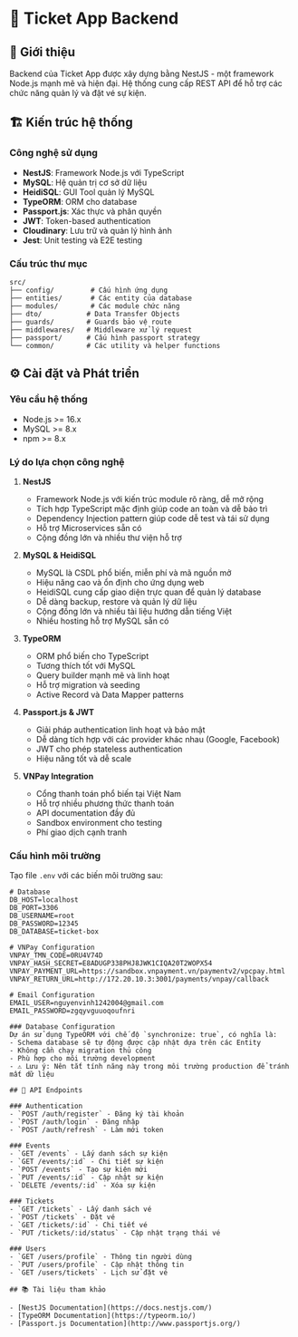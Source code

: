 # 🎫 Ticket App Backend

## 📝 Giới thiệu

Backend của Ticket App được xây dựng bằng NestJS - một framework Node.js mạnh mẽ và hiện đại. Hệ thống cung cấp REST API để hỗ trợ các chức năng quản lý và đặt vé sự kiện.

## 🏗️ Kiến trúc hệ thống

### Công nghệ sử dụng
- **NestJS**: Framework Node.js với TypeScript
- **MySQL**: Hệ quản trị cơ sở dữ liệu
- **HeidiSQL**: GUI Tool quản lý MySQL
- **TypeORM**: ORM cho database
- **Passport.js**: Xác thực và phân quyền
- **JWT**: Token-based authentication
- **Cloudinary**: Lưu trữ và quản lý hình ảnh
- **Jest**: Unit testing và E2E testing

### Cấu trúc thư mục
```
src/
├── config/         # Cấu hình ứng dụng
├── entities/       # Các entity của database
├── modules/        # Các module chức năng
├── dto/           # Data Transfer Objects
├── guards/        # Guards bảo vệ route
├── middlewares/   # Middleware xử lý request
├── passport/      # Cấu hình passport strategy
└── common/        # Các utility và helper functions
```

## ⚙️ Cài đặt và Phát triển

### Yêu cầu hệ thống
- Node.js >= 16.x
- MySQL >= 8.x
- npm >= 8.x

### Lý do lựa chọn công nghệ

1. **NestJS**
   - Framework Node.js với kiến trúc module rõ ràng, dễ mở rộng
   - Tích hợp TypeScript mặc định giúp code an toàn và dễ bảo trì
   - Dependency Injection pattern giúp code dễ test và tái sử dụng
   - Hỗ trợ Microservices sẵn có
   - Cộng đồng lớn và nhiều thư viện hỗ trợ

2. **MySQL & HeidiSQL**
   - MySQL là CSDL phổ biến, miễn phí và mã nguồn mở
   - Hiệu năng cao và ổn định cho ứng dụng web
   - HeidiSQL cung cấp giao diện trực quan để quản lý database
   - Dễ dàng backup, restore và quản lý dữ liệu
   - Cộng đồng lớn và nhiều tài liệu hướng dẫn tiếng Việt
   - Nhiều hosting hỗ trợ MySQL sẵn có

3. **TypeORM**
   - ORM phổ biến cho TypeScript
   - Tương thích tốt với MySQL
   - Query builder mạnh mẽ và linh hoạt
   - Hỗ trợ migration và seeding
   - Active Record và Data Mapper patterns

4. **Passport.js & JWT**
   - Giải pháp authentication linh hoạt và bảo mật
   - Dễ dàng tích hợp với các provider khác nhau (Google, Facebook)
   - JWT cho phép stateless authentication
   - Hiệu năng tốt và dễ scale

5. **VNPay Integration**
   - Cổng thanh toán phổ biến tại Việt Nam
   - Hỗ trợ nhiều phương thức thanh toán
   - API documentation đầy đủ
   - Sandbox environment cho testing
   - Phí giao dịch cạnh tranh

### Cấu hình môi trường
Tạo file `.env` với các biến môi trường sau:
```env
# Database
DB_HOST=localhost
DB_PORT=3306
DB_USERNAME=root
DB_PASSWORD=12345
DB_DATABASE=ticket-box

# VNPay Configuration
VNPAY_TMN_CODE=0RU4V74D
VNPAY_HASH_SECRET=E8ADUGP338PHJ8JWK1CIQA20T2WOPX54
VNPAY_PAYMENT_URL=https://sandbox.vnpayment.vn/paymentv2/vpcpay.html
VNPAY_RETURN_URL=http://172.20.10.3:3001/payments/vnpay/callback

# Email Configuration
EMAIL_USER=nguyenvinh1242004@gmail.com
EMAIL_PASSWORD=zgqyvguuoqoufnri

### Database Configuration
Dự án sử dụng TypeORM với chế độ `synchronize: true`, có nghĩa là:
- Schema database sẽ tự động được cập nhật dựa trên các Entity
- Không cần chạy migration thủ công
- Phù hợp cho môi trường development
- ⚠️ Lưu ý: Nên tắt tính năng này trong môi trường production để tránh mất dữ liệu

## 🚀 API Endpoints

### Authentication
- `POST /auth/register` - Đăng ký tài khoản
- `POST /auth/login` - Đăng nhập
- `POST /auth/refresh` - Làm mới token

### Events
- `GET /events` - Lấy danh sách sự kiện
- `GET /events/:id` - Chi tiết sự kiện
- `POST /events` - Tạo sự kiện mới
- `PUT /events/:id` - Cập nhật sự kiện
- `DELETE /events/:id` - Xóa sự kiện

### Tickets
- `GET /tickets` - Lấy danh sách vé
- `POST /tickets` - Đặt vé
- `GET /tickets/:id` - Chi tiết vé
- `PUT /tickets/:id/status` - Cập nhật trạng thái vé

### Users
- `GET /users/profile` - Thông tin người dùng
- `PUT /users/profile` - Cập nhật thông tin
- `GET /users/tickets` - Lịch sử đặt vé

## 📚 Tài liệu tham khảo

- [NestJS Documentation](https://docs.nestjs.com/)
- [TypeORM Documentation](https://typeorm.io/)
- [Passport.js Documentation](http://www.passportjs.org/)

